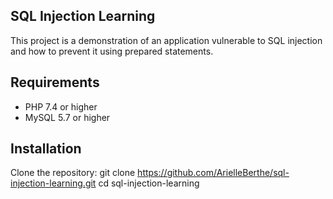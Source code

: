 ## SQL Injection Learning
This project is a demonstration of an application vulnerable to SQL injection and how to prevent it using prepared statements.

## Requirements
- PHP 7.4 or higher
- MySQL 5.7 or higher

## Installation
Clone the repository:
git clone https://github.com/ArielleBerthe/sql-injection-learning.git
cd sql-injection-learning
